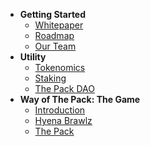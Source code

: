 - **Getting Started**
    - [Whitepaper](/)
    - [Roadmap](roadmap.md)
    - [Our Team](our-team.md)
- **Utility**
    - [Tokenomics](token.md)
    - [Staking](staking.md)
    - [The Pack DAO](dao.md)
- **Way of The Pack: The Game**
    - [Introduction](hyena-clans.md)
    - [Hyena Brawlz](hyena-fc.md)
    - [The Pack](hyena-hunts.md)
